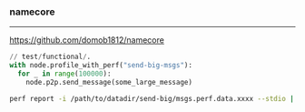 ### namecore
---
https://github.com/domob1812/namecore

```py
// test/functional/.
with node.profile_with_perf("send-big-msgs"):
  for _ in range(100000):
    node.p2p.send_message(some_large_message)
```

```sh
perf report -i /path/to/datadir/send-big/msgs.perf.data.xxxx --stdio | c++filt | less
```

```
```


